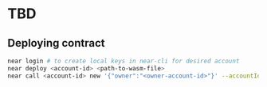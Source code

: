 # TBD

## Deploying contract

```bash
near login # to create local keys in near-cli for desired account
near deploy <account-id> <path-to-wasm-file>
near call <account-id> new '{"owner":"<owner-account-id>"}' --accountId <account-id>
```

